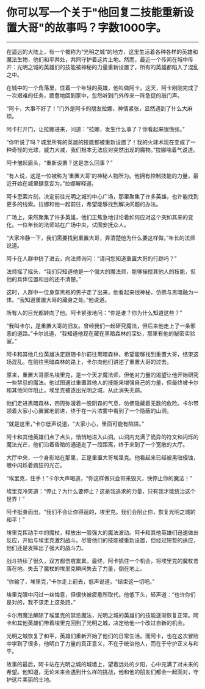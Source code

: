 # 你可以写一个关于"他回复二技能重新设置大哥"的故事吗？字数1000字。
---
在遥远的大陆上，有一个被称为“光明之城”的地方，这里生活着各种各样的英雄和魔法生物，他们和平共处，共同守护着这片土地。然而，最近一个传闻在城中传开：光明之城的英雄们的技能被神秘的力量重新设置了，所有的英雄都陷入了混乱之中。

在城中的一个角落里，住着一个年轻的英雄，他叫做阿卡。这天，阿卡刚刚完成了一次艰难的任务，疲惫地回到家中，忽然听到门外传来一阵急促的敲门声。

“阿卡，大事不好了！”门外是阿卡的朋友拉娜，神情紧张，显然遇到了什么大麻烦。

阿卡打开门，让拉娜进来，问道：“拉娜，发生什么事了？你看起来很慌张。”

“你听说了吗？城里所有的英雄的技能都被重新设置了！我的火球术现在变成了一种奇怪的光球，威力大减，我们根本无法应对突然出现的魔物。”拉娜喘着气说道。

阿卡皱起眉头，“重新设置？这是怎么回事？”

“有人说，这是一位被称为‘重置大哥’的神秘人物所为。他拥有控制技能的力量，最近开始在城里肆意妄为。”拉娜解释道。

阿卡思索片刻，决定前往光明之城的中心广场，那里聚集了许多英雄，也许能找到更多的线索。拉娜和他一起前往，希望能够找到解决问题的办法。

广场上，果然聚集了许多英雄，他们正焦急地讨论着如何应对这个突如其来的变化。一位年长的法师站在广场中央，试图安抚众人。

“大家冷静一下，我们需要找到重置大哥，弄清楚他为什么要这样做。”年长的法师说道。

阿卡在人群中挤了进去，向法师询问：“请问您知道重置大哥的行踪吗？”

法师摇了摇头，“我们只知道他是一个强大的魔法师，能够操控其他人的技能，但他的具体位置和目的还不清楚。”

这时，人群中一位身穿黑袍的男子走了出来，他看起来很神秘，仿佛与黑暗融为一体。“我知道重置大哥的藏身之处。”他说道。

所有人的目光都转向了他。阿卡紧张地问：“你是谁？你为什么知道这些？”

“我叫卡尔，是重置大哥的旧友。曾经我们一起研究魔法，但后来他走上了一条邪恶的道路。”卡尔说道，“我知道他现在藏在黑暗森林的深处，那里有他的秘密实验室。”

阿卡和其他几位英雄决定跟随卡尔前往黑暗森林，希望能够找到重置大哥，结束这场混乱。在前往黑暗森林的路上，卡尔向他们讲述了重置大哥的过去。

原来，重置大哥原名埃里克，是一个天才魔法师，但他对力量的渴望让他开始研究一些禁忌的魔法。他试图通过重置其他人的技能来增强自己的力量，但最终被卡尔和其他同伴阻止。埃里克被逐出光明之城，从此消失无踪。

他们走进黑暗森林，四周弥漫着一股阴森的气息，仿佛隐藏着无数的危险。卡尔带领着大家小心翼翼地前进，终于在一片浓雾中看到了一个隐蔽的山洞。

“就是这里，”卡尔低声说道，“大家小心，里面可能有陷阱。”

阿卡和其他英雄们点了点头，悄悄地进入山洞。山洞内充满了诡异的符文和闪烁的魔法光芒，他们沿着昏暗的通道走了一段距离，终于来到了一个宽敞的大厅。

大厅中央，一个身影站在那里，正是重置大哥埃里克。他看起来已经被黑暗侵蚀，眼中闪烁着疯狂的光芒。

“埃里克，住手！”卡尔大声喝道，“你这样做只会带来毁灭，快停止你的魔法！”

埃里克冷笑道：“停止？为什么要停止？这是我追求的力量，只有我才能统治这个世界！”

阿卡挺身而出，“我们不会让你得逞的，埃里克。我们会阻止你，恢复光明之城的和平！”

埃里克挥动手中的魔杖，释放出一股强大的魔法波动。阿卡和其他英雄们迅速做出反应，开始与埃里克激烈战斗。尽管他们的技能被重新设置，但经过短暂的适应，他们还是发挥出了强大的战斗力。

战斗持续了很久，双方都伤痕累累。最终，阿卡抓住一个机会，将埃里克的魔杖击落在地。失去了魔杖的埃里克瞬间失去了力量，倒在地上。

“你输了，埃里克，”卡尔走上前去，低声说道，“结束这一切吧。”

埃里克眼中闪过一丝悔意，但很快被疲惫所取代。他低下头，轻声道：“也许你们是对的，我不该走上这条路。”

卡尔用魔法解除了埃里克的禁忌魔法，光明之城的英雄们的技能逐渐恢复正常。阿卡和其他英雄们带着埃里克回到了光明之城，决定给他一个改过自新的机会。

光明之城恢复了和平，英雄们重新开始了他们的日常生活。而阿卡，也在这次冒险中学到了很多，他明白了力量的真正意义，不在于统治他人，而在于守护正义与和平。

故事的最后，阿卡站在光明之城的城墙上，望着远处的夕阳，心中充满了对未来的希望。他知道，无论未来会遇到什么样的挑战，他和他的朋友们都会一起面对，守护这片美丽的土地。

